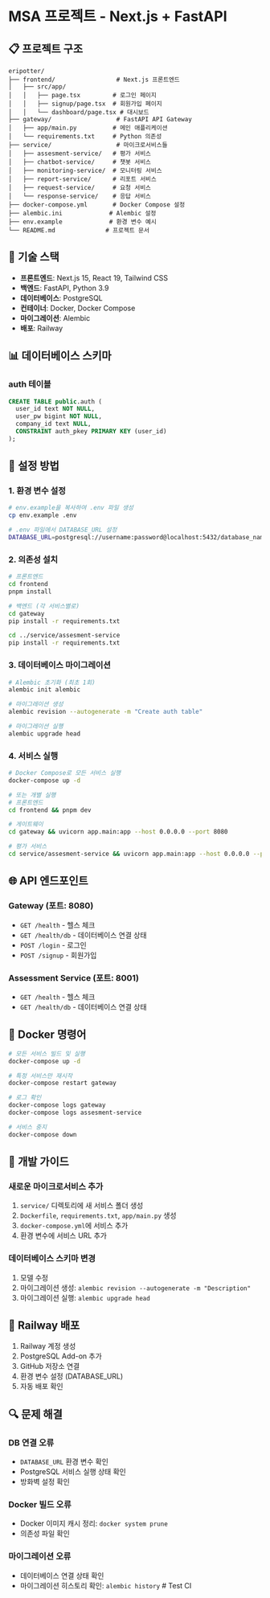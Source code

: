 # MSA 프로젝트 - Next.js + FastAPI

## 📋 프로젝트 구조

```
eripotter/
├── frontend/                 # Next.js 프론트엔드
│   ├── src/app/
│   │   ├── page.tsx         # 로그인 페이지
│   │   ├── signup/page.tsx  # 회원가입 페이지
│   │   └── dashboard/page.tsx # 대시보드
├── gateway/                  # FastAPI API Gateway
│   ├── app/main.py          # 메인 애플리케이션
│   └── requirements.txt     # Python 의존성
├── service/                  # 마이크로서비스들
│   ├── assesment-service/   # 평가 서비스
│   ├── chatbot-service/     # 챗봇 서비스
│   ├── monitoring-service/  # 모니터링 서비스
│   ├── report-service/      # 리포트 서비스
│   ├── request-service/     # 요청 서비스
│   └── response-service/    # 응답 서비스
├── docker-compose.yml       # Docker Compose 설정
├── alembic.ini             # Alembic 설정
├── env.example             # 환경 변수 예시
└── README.md              # 프로젝트 문서
```

## 🚀 기술 스택

- **프론트엔드**: Next.js 15, React 19, Tailwind CSS
- **백엔드**: FastAPI, Python 3.9
- **데이터베이스**: PostgreSQL
- **컨테이너**: Docker, Docker Compose
- **마이그레이션**: Alembic
- **배포**: Railway

## 📊 데이터베이스 스키마

### auth 테이블
```sql
CREATE TABLE public.auth (
  user_id text NOT NULL,
  user_pw bigint NOT NULL,
  company_id text NULL,
  CONSTRAINT auth_pkey PRIMARY KEY (user_id)
);
```

## 🔧 설정 방법

### 1. 환경 변수 설정
```bash
# env.example을 복사하여 .env 파일 생성
cp env.example .env

# .env 파일에서 DATABASE_URL 설정
DATABASE_URL=postgresql://username:password@localhost:5432/database_name
```

### 2. 의존성 설치
```bash
# 프론트엔드
cd frontend
pnpm install

# 백엔드 (각 서비스별로)
cd gateway
pip install -r requirements.txt

cd ../service/assesment-service
pip install -r requirements.txt
```

### 3. 데이터베이스 마이그레이션
```bash
# Alembic 초기화 (최초 1회)
alembic init alembic

# 마이그레이션 생성
alembic revision --autogenerate -m "Create auth table"

# 마이그레이션 실행
alembic upgrade head
```

### 4. 서비스 실행
```bash
# Docker Compose로 모든 서비스 실행
docker-compose up -d

# 또는 개별 실행
# 프론트엔드
cd frontend && pnpm dev

# 게이트웨이
cd gateway && uvicorn app.main:app --host 0.0.0.0 --port 8080

# 평가 서비스
cd service/assesment-service && uvicorn app.main:app --host 0.0.0.0 --port 8001
```

## 🌐 API 엔드포인트

### Gateway (포트: 8080)
- `GET /health` - 헬스 체크
- `GET /health/db` - 데이터베이스 연결 상태
- `POST /login` - 로그인
- `POST /signup` - 회원가입

### Assessment Service (포트: 8001)
- `GET /health` - 헬스 체크
- `GET /health/db` - 데이터베이스 연결 상태

## 🐳 Docker 명령어

```bash
# 모든 서비스 빌드 및 실행
docker-compose up -d

# 특정 서비스만 재시작
docker-compose restart gateway

# 로그 확인
docker-compose logs gateway
docker-compose logs assesment-service

# 서비스 중지
docker-compose down
```

## 📝 개발 가이드

### 새로운 마이크로서비스 추가
1. `service/` 디렉토리에 새 서비스 폴더 생성
2. `Dockerfile`, `requirements.txt`, `app/main.py` 생성
3. `docker-compose.yml`에 서비스 추가
4. 환경 변수에 서비스 URL 추가

### 데이터베이스 스키마 변경
1. 모델 수정
2. 마이그레이션 생성: `alembic revision --autogenerate -m "Description"`
3. 마이그레이션 실행: `alembic upgrade head`

## 🚀 Railway 배포

1. Railway 계정 생성
2. PostgreSQL Add-on 추가
3. GitHub 저장소 연결
4. 환경 변수 설정 (DATABASE_URL)
5. 자동 배포 확인

## 🔍 문제 해결

### DB 연결 오류
- `DATABASE_URL` 환경 변수 확인
- PostgreSQL 서비스 실행 상태 확인
- 방화벽 설정 확인

### Docker 빌드 오류
- Docker 이미지 캐시 정리: `docker system prune`
- 의존성 파일 확인

### 마이그레이션 오류
- 데이터베이스 연결 상태 확인
- 마이그레이션 히스토리 확인: `alembic history`
#   T e s t   C I  
 
